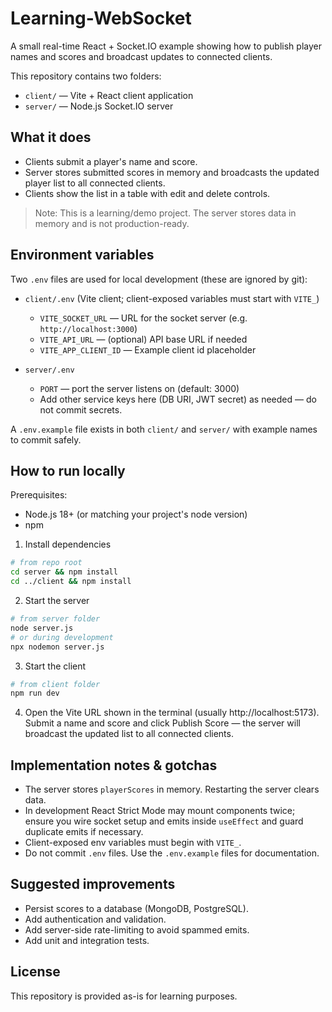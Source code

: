 # Learning-WebSocket

A small real-time React + Socket.IO example showing how to publish player names and scores and broadcast updates to connected clients.

This repository contains two folders:

- `client/` — Vite + React client application
- `server/` — Node.js Socket.IO server

## What it does

- Clients submit a player's name and score.
- Server stores submitted scores in memory and broadcasts the updated player list to all connected clients.
- Clients show the list in a table with edit and delete controls.

> Note: This is a learning/demo project. The server stores data in memory and is not production-ready.

## Environment variables

Two `.env` files are used for local development (these are ignored by git):

- `client/.env` (Vite client; client-exposed variables must start with `VITE_`)
  - `VITE_SOCKET_URL` — URL for the socket server (e.g. `http://localhost:3000`)
  - `VITE_API_URL` — (optional) API base URL if needed
  - `VITE_APP_CLIENT_ID` — Example client id placeholder

- `server/.env`
  - `PORT` — port the server listens on (default: 3000)
  - Add other service keys here (DB URI, JWT secret) as needed — do not commit secrets.

A `.env.example` file exists in both `client/` and `server/` with example names to commit safely.

## How to run locally

Prerequisites:
- Node.js 18+ (or matching your project's node version)
- npm

1. Install dependencies

```bash
# from repo root
cd server && npm install
cd ../client && npm install
```

2. Start the server

```bash
# from server folder
node server.js
# or during development
npx nodemon server.js
```

3. Start the client

```bash
# from client folder
npm run dev
```

4. Open the Vite URL shown in the terminal (usually http://localhost:5173). Submit a name and score and click Publish Score — the server will broadcast the updated list to all connected clients.

## Implementation notes & gotchas

- The server stores `playerScores` in memory. Restarting the server clears data.
- In development React Strict Mode may mount components twice; ensure you wire socket setup and emits inside `useEffect` and guard duplicate emits if necessary.
- Client-exposed env variables must begin with `VITE_`.
- Do not commit `.env` files. Use the `.env.example` files for documentation.

## Suggested improvements

- Persist scores to a database (MongoDB, PostgreSQL).
- Add authentication and validation.
- Add server-side rate-limiting to avoid spammed emits.
- Add unit and integration tests.

## License

This repository is provided as-is for learning purposes.
